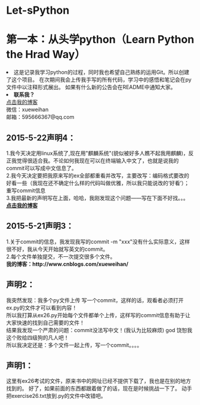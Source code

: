 # Let-sPython
<h1>第一本：从头学python（Learn Python the Hrad Way）</h1>
<p>
	<li>
    这是记录我学习python的过程，同时我也希望自己熟练的运用Git。所以创建了这个项目。
    在次期间我会上传我手写的所有代码，学习中的感悟和笔记会在py文件中以注释形式展出。
    如果有什么新的公告会在README中通知大家。
	</li>
	<li>
		<strong>联系我？</strong><br>
		<a href="http://www.cnblogs.com/xueweihan/">点击我的博客</a><br>
        微信：xueweihan<br>
        邮箱：595666367@qq.com
	</li>
</p>

<p>
	<h2>
	2015-5-22声明4：
	</h2>
	1.我今天决定用linux系统了,现在用"麒麟系统"(貌似被好多人瞧不起我用麒麟)，反正我觉得很适合我。不论如何我现在可以在终端输入中文了，也就是说我的
	commit可以写成中文信息了。	
	<br>
	2.我今天决定要把我原来写的ex全部都重看并改写，主要改写：编码格式要改的好看一些（我现在还不确定什么样的代码叫做优雅，所以我只能说改的‘好看’）；
	重写commit信息<br>
	3.我把最新的声明写在上面，哈哈，我刚发现这个问题——写在下面不好找。。。
	<strong><a href="http://www.cnblogs.com/xueweihan/">点击我的博客</a></strong>
	
</p>

<p>
	<h2>
	2015-5-21声明3：
	</h2>
	1.关于commit的信息，我发现我写的commit -m "xxx"没有什么实际意义，这样很不好，我从今天开始就写英文的commit。	
	<br>
	2.每个文件单独提交，不一次提交很多个文件。<br>
	<strong>我的博客：http://www.cnblogs.com/xueweihan/</strong>	
	
</p>

<p>
	<h2>
	声明2：
	</h2>
	我突然发现：我多个py文件上传 写一个commit，这样的话，观看者必须打开ex.py的文件才可以看到内容！
	<br>
	所以我打算从ex26.py开始每个文件都单个上传，这样写的commit信息有助于让大家快速的找到自己需要的文件！
	<br>
	结果我发现一个严肃的问题：commit没法写中文！(我认为比较麻烦) god 饶恕我这个败给四级狗的凡人吧！<br>
	所以我决定还是：多个文件一起上传，写一个commit。。。。
	
</p>

<p>
    <h2>
        声明1：
	</h2>
	    这里有ex26考试的文件，原来书中的网址已经不提供下载了，我也是在别的地方找到的。
		好了，如果前面的东西都跟着做了的话，现在是时候挑战一下了。
		动手把exercise26.txt放到.py的文件中改错吧。
		
</p>
	



